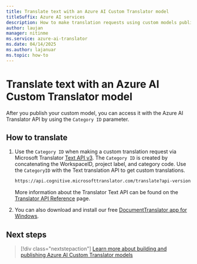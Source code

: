 ```yaml
---
title: Translate text with an Azure AI Custom Translator model
titleSuffix: Azure AI services
description: How to make translation requests using custom models published with the Azure AI Custom Translator.
author: laujan
manager: nitinme
ms.service: azure-ai-translator
ms.date: 04/14/2025
ms.author: lajanuar
ms.topic: how-to
---
```

# Translate text with an Azure AI Custom Translator model

After you publish your custom model, you can access it with the Azure AI Translator API by using the `Category ID` parameter.

## How to translate

1. Use the `Category ID` when making a custom translation request via Microsoft Translator [Text API v3](../../text-translation/reference/v3/translate.md?tabs=curl). The `Category ID` is created by concatenating the WorkspaceID, project label, and category code. Use the `CategoryID` with the Text translation API to get custom translations.

   ```bash
   https://api.cognitive.microsofttranslator.com/translate?api-version=3.0&to=de&category=a2eb72f9-43a8-46bd-82fa-4693c8b64c3c-TECH

   ```

   More information about the Translator Text API can be found on the [Translator API Reference](../../text-translation/reference/v3/translate.md) page.

1. You can also download and install our free [DocumentTranslator app for Windows](https://github.com/MicrosoftTranslator/DocumentTranslation/releases).

## Next steps

> [!div class="nextstepaction"]
> [Learn more about building and publishing  Azure AI Custom Translator models](../beginners-guide.md)
